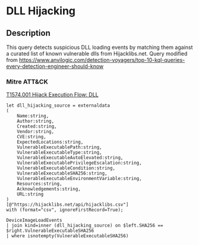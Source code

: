 # DLL Hijacking

## Description
This query detects suspicious DLL loading events by matching them against a curated list of known vulnerable dlls from Hijacklibs.net. Query modified from https://www.anvilogic.com/detection-voyagers/top-10-kql-queries-every-detection-engineer-should-know

### Mitre ATT&CK
[T1574.001 Hijack Execution Flow: DLL](https://attack.mitre.org/techniques/T1574/001/)

```KQL
let dll_hijacking_source = externaldata
(
    Name:string,
    Author:string,
    Created:string,
    Vendor:string,
    CVE:string,
    ExpectedLocations:string,
    VulnerableExecutablePath:string,
    VulnerableExecutableType:string,
    VulnerableExecutableAutoElevated:string,
    VulnerableExecutablePrivilegeEscalation:string,
    VulnerableExecutableCondition:string,
    VulnerableExecutableSHA256:string,
    VulnerableExecutableEnvironmentVariable:string,
    Resources:string,
    Acknowledgements:string,
    URL:string
)
[@"https://hijacklibs.net/api/hijacklibs.csv"] 
with (format="csv", ignoreFirstRecord=True);

DeviceImageLoadEvents
| join kind=inner (dll_hijacking_source) on $left.SHA256 == $right.VulnerableExecutableSHA256
| where isnotempty(VulnerableExecutableSHA256)